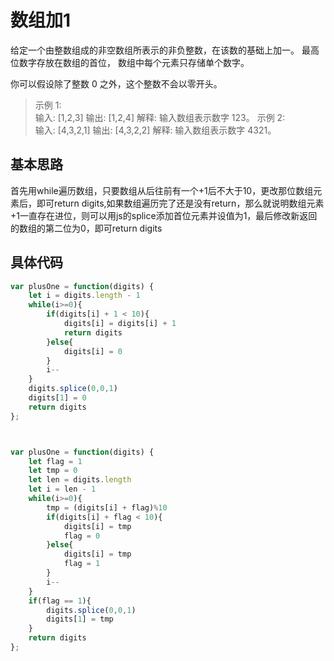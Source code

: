# 数组加1
给定一个由整数组成的非空数组所表示的非负整数，在该数的基础上加一。
最高位数字存放在数组的首位， 数组中每个元素只存储单个数字。

你可以假设除了整数 0 之外，这个整数不会以零开头。

>示例 1:<br/>
输入: [1,2,3]
输出: [1,2,4]
解释: 输入数组表示数字 123。
示例 2:<br/>
输入: [4,3,2,1]
输出: [4,3,2,2]
解释: 输入数组表示数字 4321。

## 基本思路
首先用while遍历数组，只要数组从后往前有一个+1后不大于10，更改那位数组元素后，即可return digits,如果数组遍历完了还是没有return，那么就说明数组元素+1一直存在进位，则可以用js的splice添加首位元素并设值为1，最后修改新返回的数组的第二位为0，即可return digits

## 具体代码
```javascript
var plusOne = function(digits) {
    let i = digits.length - 1
    while(i>=0){
        if(digits[i] + 1 < 10){
            digits[i] = digits[i] + 1
            return digits
        }else{
            digits[i] = 0
        }
        i--
    }
    digits.splice(0,0,1)
    digits[1] = 0
    return digits
};



var plusOne = function(digits) {
    let flag = 1
    let tmp = 0
    let len = digits.length
    let i = len - 1
    while(i>=0){
        tmp = (digits[i] + flag)%10
        if(digits[i] + flag < 10){
            digits[i] = tmp
            flag = 0
        }else{
            digits[i] = tmp
            flag = 1
        }
        i--
    }
    if(flag == 1){
        digits.splice(0,0,1)
        digits[1] = tmp
    }
    return digits
};
```